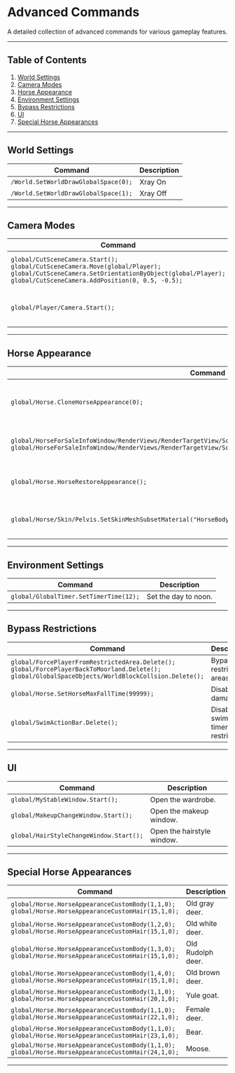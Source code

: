 # Advanced Commands

A detailed collection of advanced commands for various gameplay features.

---

## Table of Contents  
1. [World Settings](#world-settings)  
2. [Camera Modes](#camera-modes)  
3. [Horse Appearance](#horse-appearance)  
4. [Environment Settings](#environment-settings)  
5. [Bypass Restrictions](#bypass-restrictions)  
6. [UI](#ui)
7. [Special Horse Appearances](#special-horse-appearances)  

---

## World Settings

| **Command**                                     | **Description**          |
|-------------------------------------------------|--------------------------|
| `/World.SetWorldDrawGlobalSpace(0);`            | Xray On                  |
| `/World.SetWorldDrawGlobalSpace(1);`            | Xray Off                 |

---

## Camera Modes 

| **Command**                                                                                                    | **Description**                  |
|----------------------------------------------------------------------------------------------------------------|----------------------------------|
| `global/CutSceneCamera.Start(); global/CutSceneCamera.Move(global/Player); global/CutSceneCamera.SetOrientationByObject(global/Player); global/CutSceneCamera.AddPosition(0, 0.5, -0.5);` | Switch to first-person mode. |
| `global/Player/Camera.Start();`                                                                               | Restore third-person mode. |

---

## Horse Appearance  

| **Command**                                                                                            | **Description**                           |
|--------------------------------------------------------------------------------------------------------|-------------------------------------------|
| `global/Horse.CloneHorseAppearance(0);`                                                                | Modify the horse's appearance (client-side only). |
| `global/HorseForSaleInfoWindow/RenderViews/RenderTargetView/Scene/Animation/Horse.CloneHorse(0, 0); global/HorseForSaleInfoWindow/RenderViews/RenderTargetView/Scene/Animation/Horse.HorseForSaleStartBuyWindow();` | Open the horse purchase window. |
| `global/Horse.HorseRestoreAppearance();`                                                               | Restore the horse's default appearance. |
| `global/Horse/Skin/Pelvis.SetSkinMeshSubsetMaterial("HorseBody", "horse coat name");`                  | Set horse body and coat appearance. |

---

## Environment Settings

| **Command**                          | **Description**          |
|--------------------------------------|--------------------------|
| `global/GlobalTimer.SetTimerTime(12);` | Set the day to noon. |

---

## Bypass Restrictions 

| **Command**                                                              | **Description**                         |
|--------------------------------------------------------------------------|-----------------------------------------|
| `global/ForcePlayerFromRestrictedArea.Delete(); global/ForcePlayerBackToMoorland.Delete(); global/GlobalSpaceObjects/WorldBlockCollsion.Delete();` | Bypass restricted areas. |
| `global/Horse.SetHorseMaxFallTime(99999);`                               | Disable fall damage. |
| `global/SwimActionBar.Delete();`                                         | Disable swimming timer restrictions. |

---

## UI

| **Command**                          | **Description**          |
|--------------------------------------|--------------------------|
| `global/MyStableWindow.Start();`     | Open the wardrobe. |
| `global/MakeupChangeWindow.Start();` | Open the makeup window. |
| `global/HairStyleChangeWindow.Start();` | Open the hairstyle window. |

---

## Special Horse Appearances  

| **Command**                                                                                           | **Description**      |
|-------------------------------------------------------------------------------------------------------|----------------------|
| `global/Horse.HorseAppearanceCustomBody(1,1,0); global/Horse.HorseAppearanceCustomHair(15,1,0);`      | Old gray deer.       | 
| `global/Horse.HorseAppearanceCustomBody(1,2,0); global/Horse.HorseAppearanceCustomHair(15,1,0);`      | Old white deer.      | 
| `global/Horse.HorseAppearanceCustomBody(1,3,0); global/Horse.HorseAppearanceCustomHair(15,1,0);`      | Old Rudolph deer.    | 
| `global/Horse.HorseAppearanceCustomBody(1,4,0); global/Horse.HorseAppearanceCustomHair(15,1,0);`      | Old brown deer.      | 
| `global/Horse.HorseAppearanceCustomBody(1,1,0); global/Horse.HorseAppearanceCustomHair(20,1,0);`      | Yule goat.           | 
| `global/Horse.HorseAppearanceCustomBody(1,1,0); global/Horse.HorseAppearanceCustomHair(22,1,0);`      | Female deer.         | 
| `global/Horse.HorseAppearanceCustomBody(1,1,0); global/Horse.HorseAppearanceCustomHair(23,1,0);`      | Bear.                | 
| `global/Horse.HorseAppearanceCustomBody(1,1,0); global/Horse.HorseAppearanceCustomHair(24,1,0);`      | Moose.               | 

---
